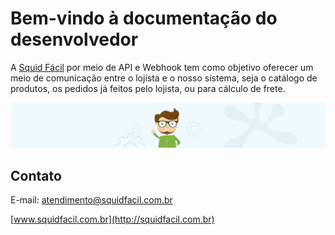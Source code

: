 # Bem-vindo à documentação do desenvolvedor

A [Squid Fácil](http://squidfacil.com.br) por meio de API e Webhook tem como objetivo oferecer um meio de comunicação entre o lojista e o nosso sistema, seja o catálogo de produtos, os pedidos já feitos pelo lojista, ou para cálculo de frete.

![Screenshot](img/header.jpg)

## Contato

E-mail: atendimento@squidfacil.com.br

[www.squidfacil.com.br](http://squidfacil.com.br)